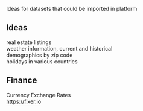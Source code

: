 
Ideas for datasets that could be imported in platform

## Ideas

real estate listings  
weather information, current and historical  
demographics by zip code  
holidays in various countries  

## Finance

Currency Exchange Rates  
https://fixer.io

